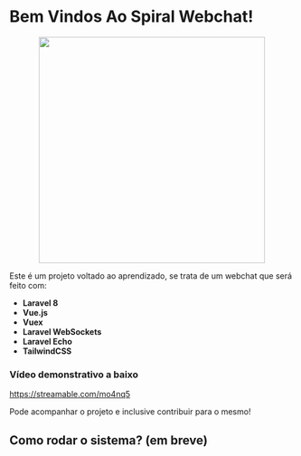 # Bem Vindos Ao Spiral Webchat!

<div style="text-align:center"><img src="https://www.flaticon.com/svg/static/icons/svg/137/137099.svg" height="400px" width="400px"/></div>

Este é um projeto voltado ao aprendizado, se trata de um webchat que será feito com: 
- **Laravel 8**
- **Vue.js**
- **Vuex**
- **Laravel WebSockets**
- **Laravel Echo**
- **TailwindCSS**

### Vídeo demonstrativo a baixo

https://streamable.com/mo4nq5

Pode acompanhar o projeto e inclusive contribuir para o mesmo!

## Como rodar o sistema? (em breve)
